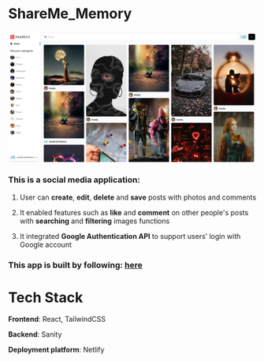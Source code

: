 # ShareMe_Memory

![alt text](images/appearance.png "Appearance")

### This is a social media application:

1. User can **create**, **edit**, **delete** and **save** posts with photos and comments

2. It enabled features such as **like** and **comment** on other people's posts with **searching** and **filtering** images functions

3. It integrated **Google Authentication API** to support users’ login with Google account

### This app is built by following: [here](https://www.youtube.com/watch?v=1RHDhtbqo94&t=7091s)

# Tech Stack

**Frontend**: React, TailwindCSS

**Backend**: Sanity 

**Deployment platform**: Netlify